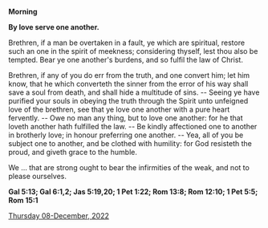 **Morning**

**By love serve one another.**
 
Brethren, if a man be overtaken in a fault, ye which are spiritual, restore such an one in the spirit of meekness; considering thyself, lest thou also be tempted. Bear ye one another's burdens, and so fulfil the law of Christ.
 
Brethren, if any of you do err from the truth, and one convert him; let him know, that he which converteth the sinner from the error of his way shall save a soul from death, and shall hide a multitude of sins. -- Seeing ye have purified your souls in obeying the truth through the Spirit unto unfeigned love of the brethren, see that ye love one another with a pure heart fervently. -- Owe no man any thing, but to love one another: for he that loveth another hath fulfilled the law. -- Be kindly affectioned one to another in brotherly love; in honour preferring one another. -- Yea, all of you be subject one to another, and be clothed with humility: for God resisteth the proud, and giveth grace to the humble.
 
We ... that are strong ought to bear the infirmities of the weak, and not to please ourselves.  

**Gal 5:13; Gal 6:1,2; Jas 5:19,20; 1 Pet 1:22; Rom 13:8; Rom 12:10; 1 Pet 5:5; Rom 15:1**

[Thursday 08-December, 2022](https://t.me/daily_light)
